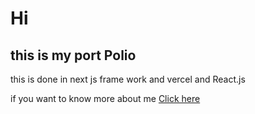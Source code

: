 # Hi 
## this is my port Polio 

this is done in next js frame work and vercel and React.js



if you want to know more about me 
 [Click here](https://portpolio-git-main-anilikarikatti.vercel.app/)

